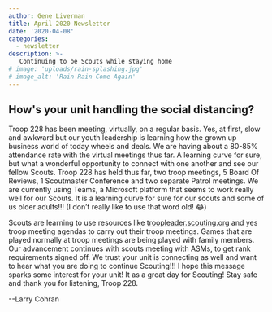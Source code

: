 ```yaml
---
author: Gene Liverman
title: April 2020 Newsletter
date: '2020-04-08'
categories:
  - newsletter
description: >-
   Continuing to be Scouts while staying home
# image: 'uploads/rain-splashing.jpg'
# image_alt: 'Rain Rain Come Again'
---
```


## How's your unit handling the social distancing?

Troop 228 has been meeting, virtually, on a regular basis. Yes, at first, slow and awkward but our youth leadership is learning how the grown up business world of today wheels and deals. We are having about a 80-85% attendance rate with the virtual meetings thus far. A learning curve for sure, but what a wonderful opportunity to connect with one another and see our fellow Scouts. Troop 228 has held thus far, two troop meetings, 5 Board Of Reviews, 1 Scoutmaster Conference and two separate Patrol meetings. We are currently using Teams, a Microsoft platform that seems to work really well for our Scouts. It is a learning curve for sure for our scouts and some of us older adults!!! (I don’t really like to use that word old! 😂)

Scouts are learning to use resources like [troopleader.scouting.org](https://troopleader.scouting.org) and yes troop meeting agendas to carry out their troop meetings. Games that are played normally at troop meetings are being played with family members. Our advancement continues with scouts meeting with ASMs, to get rank requirements signed off. We trust your unit is connecting as well and want to hear what you are doing to continue Scouting!!! I hope this message sparks some interest for your unit! It as a great day for Scouting! Stay safe and thank you for listening, Troop 228.

--Larry Cohran
